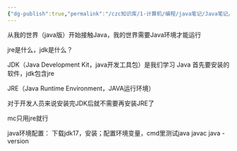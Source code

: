 ```yaml
---
{"dg-publish":true,"permalink":"/czc知识库/1-计算机/编程/java笔记/Java笔记/","dgPassFrontmatter":true,"created":"2024-12-07T08:39:46.869+08:00","updated":"2024-12-08T12:17:51.179+08:00"}
---
```



从我的世界（java版）开始接触Java，我的世界需要Java环境才能运行

jre是什么，jdk是什么？

JDK（Java Development Kit，java开发工具包）是我们学习 Java 首先要安装的软件，jdk包含jre

JRE（Java Runtime Environment，JAVA运行环境）

对于开发人员来说安装完JDK后就不需要再安装JRE了

mc只用jre就行


java环境配置：
下载jdk17，安装；配置环境变量，cmd里测试java  javac  java -version